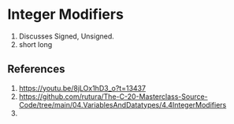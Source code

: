 # Integer Modifiers
1. Discusses Signed, Unsigned.
2. short long 


## References
1. https://youtu.be/8jLOx1hD3_o?t=13437
2. https://github.com/rutura/The-C-20-Masterclass-Source-Code/tree/main/04.VariablesAndDatatypes/4.4IntegerModifiers
3. 
